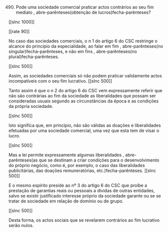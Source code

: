 490.  Pode  uma  sociedade  comercial  praticar  actos  contrários  ao  seu  fim  mediato , abre-parênteses(obtenção  de lucros)fecha-parênteses?

[[slnc 1000]]

[[rate 90]]

No  caso  das  sociedades  comerciais,  o  n  1  do  artigo  6 do  CSC  restringe  o  alcance do princípio  da especialidade,  ao falar em  fim  , abre-parênteses(no singular)fecha-parênteses, e não em fins , abre-parênteses(no plural)fecha-parênteses.

[[slnc 500]]

Assim,  as  sociedades  comerciais  só  não  podem  praticar  validamente  actos incompatíveis  com  o  seu  fim  lucrativo.
[[slnc 500]]

Tanto assim  é  que  o  n  2  do  artigo  6  do  CSC vem  expressamente  referir  que  não  são  contrárias  ao fim  da sociedade  as liberalidades  que possam  ser consideradas usuais  segundo as circunstâncias da época e as condições da própria sociedade.

[[slnc 500]]

Isto significa  que, em princípio,  não são válidas as doações e liberalidades efetuadas por  uma sociedade comercial,  uma vez que esta tem de visar o lucro.

[[slnc 500]]

Mas a  lei  permite  expressamente  algumas  liberalidades  , abre-parênteses(as  que  se  destinam  a  criar condições  para  o  desenvolvimento  do  próprio  negócio,  como  é,  por  exemplo,  o  caso  das liberalidades  publicitárias,  das doações remuneratórias,  etc.)fecha-parênteses.
[[slnc 500]]

E o mesmo  espírito  preside  ao nº 3  do artigo 6 do CSC que  proíbe  a prestação de garantias reais  ou  pessoais  a  dívidas  de  outras  entidades,  salvo se existir  justificado interesse  próprio da sociedade garante ou  se se tratar de sociedade em relação de domínio  ou de grupo.

[[slnc 500]]

Desta forma, os actos sociais que se revelarem contrários  ao fim lucrativo serão nulos.
